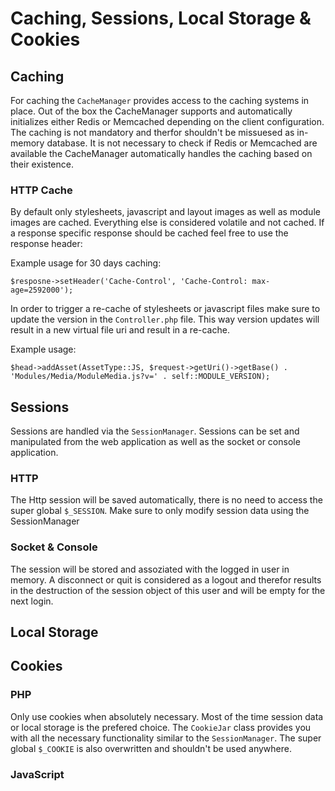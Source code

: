 # Caching, Sessions, Local Storage & Cookies

## Caching

For caching the `CacheManager` provides access to the caching systems in place. Out of the box the CacheManager supports and automatically initializes either Redis or Memcached depending on the client configuration. The caching is not mandatory and therfor shouldn't be missuesed as in-memory database. It is not necessary to check if Redis or Memcached are available the CacheManager automatically handles the caching based on their existence.

### HTTP Cache

By default only stylesheets, javascript and layout images as well as module images are cached. Everything else is considered volatile and not cached. If a response specific response should be cached feel free to use the response header:

Example usage for 30 days caching:

```
$resposne->setHeader('Cache-Control', 'Cache-Control: max-age=2592000');
```

In order to trigger a re-cache of stylesheets or javascript files make sure to update the version in the `Controller.php` file. This way version updates will result in a new virtual file uri and result in a re-cache.

Example usage:

```
$head->addAsset(AssetType::JS, $request->getUri()->getBase() . 'Modules/Media/ModuleMedia.js?v=' . self::MODULE_VERSION);
```

## Sessions

Sessions are handled via the `SessionManager`. Sessions can be set and manipulated from the web application as well as the socket or console application. 

### HTTP

The Http session will be saved automatically, there is no need to access the super global `$_SESSION`. Make sure to only modify session data using the SessionManager

### Socket & Console

The session will be stored and assoziated with the logged in user in memory. A disconnect or quit is considered as a logout and therefor results in the destruction of the session object of this user and will be empty for the next login.

## Local Storage


## Cookies

### PHP

Only use cookies when absolutely necessary. Most of the time session data or local storage is the prefered choice. The `CookieJar` class provides you with all the necessary functionality similar to the `SessionManager`. The super global `$_COOKIE` is also overwritten and shouldn't be used anywhere.

### JavaScript
